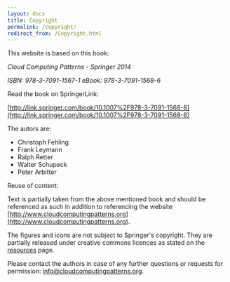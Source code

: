```yaml
---
layout: docs
title: Copyright
permalink: /copyright/
redirect_from: /Copyright.html
---
```


This website is based on this book: 

*Cloud Computing Patterns - Springer 2014*

*ISBN: 978-3-7091-1567-1 eBook: 978-3-7091-1568-6*

Read the book on SpringerLink: 

[http://link.springer.com/book/10.1007%2F978-3-7091-1568-8](http://link.springer.com/book/10.1007%2F978-3-7091-1568-8)

The autors are:

* Christoph Fehling
* Frank Leymann
* Ralph Retter
* Walter Schupeck
* Peter Arbitter 

Reuse of content:

Text is partially taken from the above mentioned book and should be referenced as such in addition to referencing the website [http://www.cloudcomputingpatterns.org](http://www.cloudcomputingpatterns.org).

The figures and icons are not subject to Springer's copyright. They are partially released under creative commons licences as stated on the [resources](/resources/) page.

Please contact the authors in case of any further questions or requests for permission: <info@cloudcomputingpatterns.org>. 
